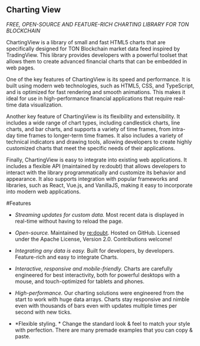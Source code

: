 ## Charting View

*FREE, OPEN-SOURCE AND FEATURE-RICH CHARTING LIBRARY FOR TON BLOCKCHAIN*

ChartingView is a library of small and fast HTML5 charts that are specifically designed for TON Blockchain market data feed inspired by TradingView. This library provides developers with a powerful toolset that allows them to create advanced financial charts that can be embedded in web pages.

One of the key features of ChartingView is its speed and performance. It is built using modern web technologies, such as HTML5, CSS, and TypeScript, and is optimized for fast rendering and smooth animations. This makes it ideal for use in high-performance financial applications that require real-time data visualization.

Another key feature of ChartingView is its flexibility and extensibility. It includes a wide range of chart types, including candlestick charts, line charts, and bar charts, and supports a variety of time frames, from intra-day time frames to longer-term time frames. It also includes a variety of technical indicators and drawing tools, allowing developers to create highly customized charts that meet the specific needs of their applications.

Finally, ChartingView is easy to integrate into existing web applications. It includes a flexible API (maintained by re:doubt) that allows developers to interact with the library programmatically and customize its behavior and appearance. It also supports integration with popular frameworks and libraries, such as React, Vue.js, and VanillaJS, making it easy to incorporate into modern web applications.


#Features

- *Streaming updates for custom data.* Most recent data is displayed in real-time without having to reload the page.

- *Open-source.* Maintained by [re:doubt](https://www.redoubt.online/). Hosted on GitHub. Licensed under the Apache License, Version 2.0. Contributions welcome! 

- *Integrating any data is easy.* Built for developers, by developers. Feature-rich and easy to integrate Charts.

- *Interactive, responsive and mobile-friendly.* Charts are carefully engineered for best interactivity, both for powerful desktops with a mouse, and touch-optimized for tablets and phones.

- *High-performance.* Our charting solutions were engineered from the start to work with huge data arrays. Charts stay responsive and nimble even with thousands of bars even with updates multiple times per second with new ticks.

- *Flexible styling. * Change the standard look & feel to match your style with perfection. There are many premade examples that you can copy & paste.

